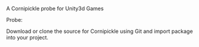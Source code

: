 A Cornipickle probe for Unity3d Games

Probe: 

Download or clone the source for Cornipickle using Git and import package into your project.
